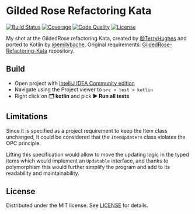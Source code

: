 # Gilded Rose Refactoring Kata
[![Build Status](https://img.shields.io/travis/com/ovitrif/gilded-rose-kotlin/master.svg)](https://travis-ci.com/ovitrif/gilded-rose-kotlin)
[![Coverage](https://img.shields.io/codecov/c/github/ovitrif/gilded-rose-kotlin/master.svg)](https://codecov.io/gh/ovitrif/gilded-rose-kotlin)
[![Code Quality](https://api.codacy.com/project/badge/Grade/eed75167e5614581905f4a1e161ace65)](https://www.codacy.com/app/ovitrif/gilded-rose-kotlin)
[![License](https://img.shields.io/badge/License-MIT-blue.svg)][license-url]

My shot at the GildedRose refactoring Kata, created by [@TerryHughes](https://twitter.com/) and ported to
Kotlin by [@emilybache](https://twitter.com/emilybache).
Original requirements:
[GildedRose-Refactoring-Kata](https://github.com/emilybache/GildedRose-Refactoring-Kata) repository.

## Build
  - Open project with [IntelliJ IDEA Community edition](https://www.jetbrains.com/idea/download/)
  - Navigate using the Project viewer to `src > test > kotlin`
  - Right click on **🗂 kotlin** and pick **▶ Run all tests**

## Limitations
Since it is specified as a project requirement to keep the Item class unchanged,
it could be considered that the `ItemUpdaters` class violates the OPC principle.

Lifting this specification would allow to move the updating logic in the typed items
which would implement an `Updatable` interface, and thanks to polymorphism this
would further simplify the program and add to its readability and maintainability.

## License
Distributed under the MIT license. See [LICENSE][license-url] for details.

[license-url]: https://github.com/ovitrif/gilded-rose-kotlin/blob/master/LICENSE
